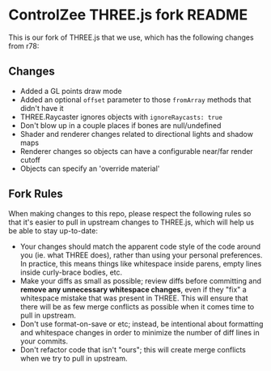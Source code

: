 # ControlZee THREE.js fork README

This is our fork of THREE.js that we use, which has the following changes from r78:

## Changes

- Added a GL points draw mode
- Added an optional `offset` parameter to those `fromArray` methods that didn't have it
- THREE.Raycaster ignores objects with `ignoreRaycasts: true`
- Don't blow up in a couple places if bones are null/undefined
- Shader and renderer changes related to directional lights and shadow maps
- Renderer changes so objects can have a configurable near/far render cutoff
- Objects can specify an 'override material'

## Fork Rules

When making changes to this repo, please respect the following rules so that it's easier to pull in upstream changes to THREE.js, which will help us be able to stay up-to-date:

- Your changes should match the apparent code style of the code around you (ie. what THREE does), rather than using your personal preferences. In practice, this means things like whitespace inside parens, empty lines inside curly-brace bodies, etc.
- Make your diffs as small as possible; review diffs before committing and **remove any unnecessary whitespace changes**, even if they "fix" a whitespace mistake that was present in THREE. This will ensure that there will be as few merge conflicts as possible when it comes time to pull in upstream.
- Don't use format-on-save or etc; instead, be intentional about formatting and whitespace changes in order to minimize the number of diff lines in your commits.
- Don't refactor code that isn't "ours"; this will create merge conflicts when we try to pull in upstream.
